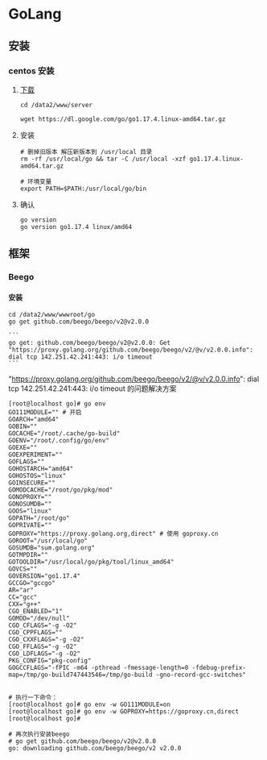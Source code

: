 # GoLang

## 安装

### centos 安装

1. [下载](https://go.dev/doc/install)

   ```shell
   cd /data2/www/server
   
   wget https://dl.google.com/go/go1.17.4.linux-amd64.tar.gz
   ```

   

2. 安装

   ```shell
   # 删掉旧版本 解压新版本到 /usr/local 目录
   rm -rf /usr/local/go && tar -C /usr/local -xzf go1.17.4.linux-amd64.tar.gz
   
   # 环境变量
   export PATH=$PATH:/usr/local/go/bin
   ```

3. 确认

   ```shell
   go version
   go version go1.17.4 linux/amd64
   
   ```

   

## 框架

### Beego

#### 安装

````shell
cd /data2/www/wwwroot/go
go get github.com/beego/beego/v2@v2.0.0

```
go get: github.com/beego/beego/v2@v2.0.0: Get "https://proxy.golang.org/github.com/beego/beego/v2/@v/v2.0.0.info": dial tcp 142.251.42.241:443: i/o timeout
```
````

 "https://proxy.golang.org/github.com/beego/beego/v2/@v/v2.0.0.info": dial tcp 142.251.42.241:443: i/o timeout 的问题解决方案

```shell
[root@localhost go]# go env
GO111MODULE="" # 开启
GOARCH="amd64"
GOBIN=""
GOCACHE="/root/.cache/go-build"
GOENV="/root/.config/go/env"
GOEXE=""
GOEXPERIMENT=""
GOFLAGS=""
GOHOSTARCH="amd64"
GOHOSTOS="linux"
GOINSECURE=""
GOMODCACHE="/root/go/pkg/mod"
GONOPROXY=""
GONOSUMDB=""
GOOS="linux"
GOPATH="/root/go"
GOPRIVATE=""
GOPROXY="https://proxy.golang.org,direct" # 使用 goproxy.cn 
GOROOT="/usr/local/go"
GOSUMDB="sum.golang.org"
GOTMPDIR=""
GOTOOLDIR="/usr/local/go/pkg/tool/linux_amd64"
GOVCS=""
GOVERSION="go1.17.4"
GCCGO="gccgo"
AR="ar"
CC="gcc"
CXX="g++"
CGO_ENABLED="1"
GOMOD="/dev/null"
CGO_CFLAGS="-g -O2"
CGO_CPPFLAGS=""
CGO_CXXFLAGS="-g -O2"
CGO_FFLAGS="-g -O2"
CGO_LDFLAGS="-g -O2"
PKG_CONFIG="pkg-config"
GOGCCFLAGS="-fPIC -m64 -pthread -fmessage-length=0 -fdebug-prefix-map=/tmp/go-build747443546=/tmp/go-build -gno-record-gcc-switches"


# 执行一下命令：
[root@localhost go]# go env -w GO111MODULE=on
[root@localhost go]# go env -w GOPROXY=https://goproxy.cn,direct
[root@localhost go]#

# 再次执行安装beego
# go get github.com/beego/beego/v2@v2.0.0
go: downloading github.com/beego/beego/v2 v2.0.0

```





